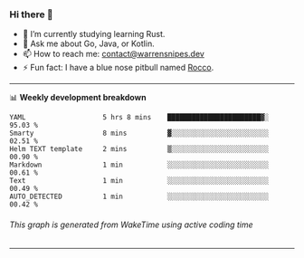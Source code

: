 ### Hi there 👋

- 🌱 I’m currently studying learning Rust.
- 💬 Ask me about Go, Java, or Kotlin.
- 📫 How to reach me: contact@warrensnipes.dev
- ⚡ Fun fact: I have a blue nose pitbull named [Rocco](https://i.imgur.com/iLsSCKu.jpg).

-------

📊 **Weekly development breakdown**
<!--START_SECTION:waka-->

```text
YAML                   5 hrs 8 mins    ███████████████████████▓░   95.03 %
Smarty                 8 mins          ▓░░░░░░░░░░░░░░░░░░░░░░░░   02.51 %
Helm TEXT template     2 mins          ▒░░░░░░░░░░░░░░░░░░░░░░░░   00.90 %
Markdown               1 min           ░░░░░░░░░░░░░░░░░░░░░░░░░   00.61 %
Text                   1 min           ░░░░░░░░░░░░░░░░░░░░░░░░░   00.49 %
AUTO_DETECTED          1 min           ░░░░░░░░░░░░░░░░░░░░░░░░░   00.42 %
```

<!--END_SECTION:waka-->
###### *This graph is generated from WakeTime using active coding time*
-------
